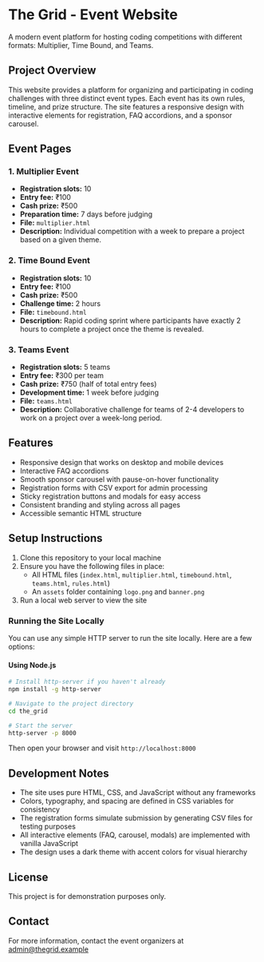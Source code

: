 # The Grid - Event Website

A modern event platform for hosting coding competitions with different formats: Multiplier, Time Bound, and Teams.

## Project Overview

This website provides a platform for organizing and participating in coding challenges with three distinct event types. Each event has its own rules, timeline, and prize structure. The site features a responsive design with interactive elements for registration, FAQ accordions, and a sponsor carousel.

## Event Pages

### 1. Multiplier Event
- **Registration slots:** 10
- **Entry fee:** ₹100
- **Cash prize:** ₹500
- **Preparation time:** 7 days before judging
- **File:** `multiplier.html`
- **Description:** Individual competition with a week to prepare a project based on a given theme.

### 2. Time Bound Event
- **Registration slots:** 10
- **Entry fee:** ₹100
- **Cash prize:** ₹500
- **Challenge time:** 2 hours
- **File:** `timebound.html`
- **Description:** Rapid coding sprint where participants have exactly 2 hours to complete a project once the theme is revealed.

### 3. Teams Event
- **Registration slots:** 5 teams
- **Entry fee:** ₹300 per team
- **Cash prize:** ₹750 (half of total entry fees)
- **Development time:** 1 week before judging
- **File:** `teams.html`
- **Description:** Collaborative challenge for teams of 2-4 developers to work on a project over a week-long period.

## Features

- Responsive design that works on desktop and mobile devices
- Interactive FAQ accordions
- Smooth sponsor carousel with pause-on-hover functionality
- Registration forms with CSV export for admin processing
- Sticky registration buttons and modals for easy access
- Consistent branding and styling across all pages
- Accessible semantic HTML structure

## Setup Instructions

1. Clone this repository to your local machine
2. Ensure you have the following files in place:
   - All HTML files (`index.html`, `multiplier.html`, `timebound.html`, `teams.html`, `rules.html`)
   - An `assets` folder containing `logo.png` and `banner.png`
3. Run a local web server to view the site

### Running the Site Locally

You can use any simple HTTP server to run the site locally. Here are a few options:

#### Using Node.js
```bash
# Install http-server if you haven't already
npm install -g http-server

# Navigate to the project directory
cd the_grid

# Start the server
http-server -p 8000
```

Then open your browser and visit `http://localhost:8000`

## Development Notes

- The site uses pure HTML, CSS, and JavaScript without any frameworks
- Colors, typography, and spacing are defined in CSS variables for consistency
- The registration forms simulate submission by generating CSV files for testing purposes
- All interactive elements (FAQ, carousel, modals) are implemented with vanilla JavaScript
- The design uses a dark theme with accent colors for visual hierarchy

## License

This project is for demonstration purposes only.

## Contact

For more information, contact the event organizers at admin@thegrid.example
